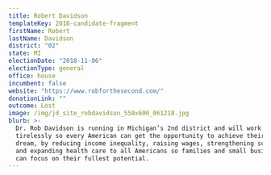 ```yaml
---
title: Robert Davidson
templateKey: 2018-candidate-fragment
firstName: Robert
lastName: Davidson
district: "02"
state: MI
electionDate: "2018-11-06"
electionType: general
office: house
incumbent: false
website: "https://www.robforthesecond.com/"
donationLink: ""
outcome: Lost
image: /img/jd_site_robdavidson_550x600_061218.jpg
blurb: >-
  Dr. Rob Davidson is running in Michigan’s 2nd district and will work
  tirelessly so every American can get the opportunity to achieve their American
  dream, by reducing income inequality, raising wages, strengthening schools,
  and expanding health care to all Americans so families and small businesses
  can focus on their fullest potential.
---
```

